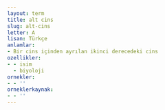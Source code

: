 ```yaml
---
layout: term
title: alt cins
slug: alt-cins
letter: A
lisan: Türkçe
anlamlar:
- Bir cins içinden ayrılan ikinci derecedeki cins
ozellikler:
- - isim
  - biyoloji
ornekler:
- - ''
orneklerkaynak:
- - ''
---
```

